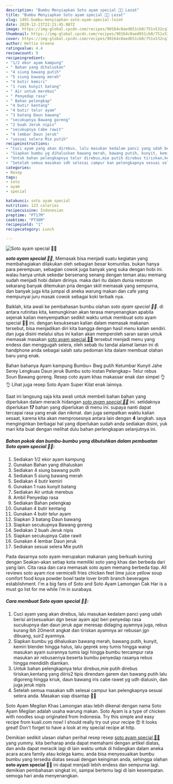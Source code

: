 ```yaml
---
description: "Bumbu Menyiapkan Soto ayam special 🥢🍾 Lezat"
title: "Bumbu Menyiapkan Soto ayam special 🥢🍾 Lezat"
slug: 1491-bumbu-menyiapkan-soto-ayam-special-lezat
date: 2020-12-21T22:21:45.087Z
image: https://img-global.cpcdn.com/recipes/90164c0aed651cb0/751x532cq70/soto-ayam-special-🥢🍾-foto-resep-utama.jpg
thumbnail: https://img-global.cpcdn.com/recipes/90164c0aed651cb0/751x532cq70/soto-ayam-special-🥢🍾-foto-resep-utama.jpg
cover: https://img-global.cpcdn.com/recipes/90164c0aed651cb0/751x532cq70/soto-ayam-special-🥢🍾-foto-resep-utama.jpg
author: Hettie Greene
ratingvalue: 4.4
reviewcount: 9
recipeingredient:
- "1/2 ekor ayam kampung"
- " Bahan yang dihaluskan"
- "4 siung bawang putih"
- "5 siung bawang merah"
- "4 butir kemiri"
- "1 ruas kunyit batang"
- " Air untuk merebus"
- " Penyedap rasa"
- " Bahan pelengkap"
- "4 butir kentang"
- "4 butir telur ayam"
- "3 batang Daun bawang"
- "secukupnya Bawang goreng"
- "2 buah Jeruk nipis"
- "secukupnya Cabe rawit"
- "4 lembar Daun jeruk"
- "sesuai selera Mie putih"
recipeinstructions:
- "Cuci ayam yang akan direbus, lalu masukan kedalam panci yang udah berisi air(sesuaikan dgn besar ayam aja) beri penyedap rasa sucukupnya dan daun jeruk agar meresap didaging ayamnya juga, rebus kurang lbh 20menit angkat dan tiriskan ayamnya air rebusan jgn dibuang, suir2 ayamnya."
- "Siapkan bumbu yg dihaluskan bawang merah, bawang putih, kunyit, kemiri blender hingga halus, lalu geprek srey tumis hingga wangi masukan ayam suirannya tumis lagi hingga bumbu tercampur rata masukan air rebusannya beserta bumbu penyedap rasanya rebus hingga mendidih diamkan."
- "Untuk bahan pelengkapnya telur direbus,mie putih direbus tiriskan,kentang yang diiris2 tipis direndam garem dan bawang putih lalu digoreng hingga kriuk, daun bawang iris cabe rawet yg udh dialusin, dan juga jeruk nipis"
- "Setelah semua masakan sdh selesai campur kan pelengkapnya sesuai selera anda. Masakan siap disantap 👍🏻"
categories:
- Resep
tags:
- soto
- ayam
- special

katakunci: soto ayam special 
nutrition: 123 calories
recipecuisine: Indonesian
preptime: "PT17M"
cooktime: "PT36M"
recipeyield: "1"
recipecategory: Lunch

---
```



![Soto ayam special 🥢🍾](https://img-global.cpcdn.com/recipes/90164c0aed651cb0/751x532cq70/soto-ayam-special-🥢🍾-foto-resep-utama.jpg)

<b><i>soto ayam special 🥢🍾</i></b>, Memasak bisa menjadi suatu kegiatan yang membahagiakan dilakukan oleh sebagian besar komunitas. bukan hanya para perempuan, sebagian cowok juga banyak yang suka dengan hobi ini. walau hanya untuk sekedar bersenang senang dengan teman atau memang sudah menjadi hobi dalam dirinya. maka dari itu dalam dunia restoran sekarang banyak ditemukan pria dengan skill memasak yang sempurna, dan banyak juga kita jumpai di aneka warung makan dan cafe yang mempunyai juru masak cowok sebagai koki terbaik nya.

Baiklah, kita awali ke pembahasan bumbu olahan <i>soto ayam special 🥢🍾</i>. di antara rutinitas kita, kemungkinan akan terasa menyenangkan apabila sejenak kalian menyempatkan sedikit waktu untuk membuat soto ayam special 🥢🍾 ini. dengan kesuksesan kalian dalam memasak makanan tersebut, bisa menjadikan diri kita bangga dengan hasil menu kalian sendiri. dan juga disini melalui situs ini kalian akan memperoleh saran saran untuk memasak masakan <u>soto ayam special 🥢🍾</u> tersebut menjadi menu yang endess dan menggugah selera, oleh sebab itu tandai alamat laman ini di handphone anda sebagai salah satu pedoman kita dalam membuat olahan baru yang enak.

Bahan bahanya Ayam kampung Bumbu= Bwg putih Ketumbar Kunyit Jahe Serey Lengkuas Daun jeruk Bumbu soto instan Pelengkap= Telur rebus Soun Bawang goreng. Resep coto ayam khas makassar enak dan simpel 👌👌 Lihat juga resep Soto Ayam Super Kilat enak lainnya.


Saat ini langsung saja kita awali untuk membeli bahan bahan yang diperlukan dalam meracik hidangan <u><i>soto ayam special 🥢🍾</i></u> ini. setidaknya diperlukan <b>17</b> bahan yang diperlukan di menu ini. supaya nanti dapat tercapai rasa yang enak dan nikmat. dan juga sempatkan waktu kalian sesaat, karena kita akan memprosesnya antara lain dengan <b>4</b> langkah. saya menginginkan berbagai hal yang diperlukan sudah anda sediakan disini, yuk mari kita buat dengan melihat dulu bahan perlengkapan selanjutnya ini.

<!--inarticleads1-->

##### Bahan pokok dan bumbu-bumbu yang dibutuhkan dalam pembuatan Soto ayam special 🥢🍾:

1. Sediakan 1/2 ekor ayam kampung
1. Gunakan  Bahan yang dihaluskan
1. Sediakan 4 siung bawang putih
1. Sediakan 5 siung bawang merah
1. Sediakan 4 butir kemiri
1. Gunakan 1 ruas kunyit batang
1. Sediakan  Air untuk merebus
1. Ambil  Penyedap rasa
1. Sediakan  Bahan pelengkap
1. Gunakan 4 butir kentang
1. Gunakan 4 butir telur ayam
1. Siapkan 3 batang Daun bawang
1. Siapkan secukupnya Bawang goreng
1. Sediakan 2 buah Jeruk nipis
1. Siapkan secukupnya Cabe rawit
1. Gunakan 4 lembar Daun jeruk
1. Sediakan sesuai selera Mie putih


Pada dasarnya soto ayam merupakan makanan yang berkuah kuning dengan Seakan-akan setiap kota memiliki soto yang khas dan berbeda dari yang lain. Cita rasa dan cara memasak soto ayam memang berbeda tiap. All reviews soto ayam rice vermicelli fries chicken feet lime juice yellow soup comfort food koya powder bowl taste lover broth branch beverages establishment. I&#39;m a big fans of Soto and Soto Ayam Lamongan Cak Har is a must go list for me while i&#39;m in surabaya. 

<!--inarticleads2-->

##### Cara membuat Soto ayam special 🥢🍾:

1. Cuci ayam yang akan direbus, lalu masukan kedalam panci yang udah berisi air(sesuaikan dgn besar ayam aja) beri penyedap rasa sucukupnya dan daun jeruk agar meresap didaging ayamnya juga, rebus kurang lbh 20menit angkat dan tiriskan ayamnya air rebusan jgn dibuang, suir2 ayamnya.
1. Siapkan bumbu yg dihaluskan bawang merah, bawang putih, kunyit, kemiri blender hingga halus, lalu geprek srey tumis hingga wangi masukan ayam suirannya tumis lagi hingga bumbu tercampur rata masukan air rebusannya beserta bumbu penyedap rasanya rebus hingga mendidih diamkan.
1. Untuk bahan pelengkapnya telur direbus,mie putih direbus tiriskan,kentang yang diiris2 tipis direndam garem dan bawang putih lalu digoreng hingga kriuk, daun bawang iris cabe rawet yg udh dialusin, dan juga jeruk nipis
1. Setelah semua masakan sdh selesai campur kan pelengkapnya sesuai selera anda. Masakan siap disantap 👍🏻


Soto Ayam Megilan Khas Lamongan atau lebih dikenal dengan nama Soto Ayam Megilan adalah usaha warung makan. Soto Ayam is a type of chicken with noodles soup originated from Indonesia. Try this simple and easy recipe from kuali.com now! I should really try out your recipe 😍 It looks great! Don&#39;t forget to have a look at my special recipe at http. 

Demikian sedikit ulasan olahan perihal resep resep <u>soto ayam special 🥢🍾</u> yang yummy. kita berharap anda dapat memahami dengan artikel diatas, dan anda dapat meracik lagi di lain waktu untuk di hidangkan dalam aneka acara acara family atau kolega kamu. anda bisa menyesuaikan bumbu bumbu yang tersedia diatas sesuai dengan keinginan anda, sehingga olahan <b>soto ayam special 🥢🍾</b> ini dapat menjadi lebih endess dan sempurna lagi. demikian pembahasan singkat ini, sampai bertemu lagi di lain kesempatan. semoga hari anda menyenangkan.
